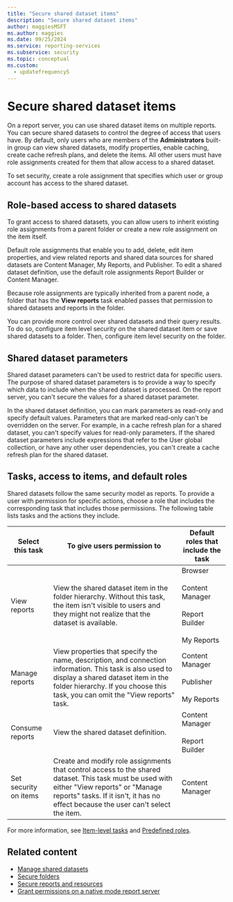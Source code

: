 ```yaml
---
title: "Secure shared dataset items"
description: "Secure shared dataset items"
author: maggiesMSFT
ms.author: maggies
ms.date: 09/25/2024
ms.service: reporting-services
ms.subservice: security
ms.topic: conceptual
ms.custom:
  - updatefrequency5
---
```

# Secure shared dataset items
  On a report server, you can use shared dataset items on multiple reports. You can secure shared datasets to control the degree of access that users have. By default, only users who are members of the **Administrators** built-in group can view shared datasets, modify properties, enable caching, create cache refresh plans, and delete the items. All other users must have role assignments created for them that allow access to a shared dataset.  
  
 To set security, create a role assignment that specifies which user or group account has access to the shared dataset.  
  
## Role-based access to shared datasets  
 To grant access to shared datasets, you can allow users to inherit existing role assignments from a parent folder or create a new role assignment on the item itself.  
  
 Default role assignments that enable you to add, delete, edit item properties, and view related reports and shared data sources for shared datasets are Content Manager, My Reports, and Publisher. To edit a shared dataset definition, use the default role assignments Report Builder or Content Manager.  
  
 Because role assignments are typically inherited from a parent node, a folder that has the **View reports** task enabled passes that permission to shared datasets and reports in the folder.  
  
 You can provide more control over shared datasets and their query results. To do so, configure item level security on the shared dataset item or save shared datasets to a folder. Then, configure item level security on the folder.  
  
## Shared dataset parameters  
 Shared dataset parameters can't be used to restrict data for specific users. The purpose of shared dataset parameters is to provide a way to specify which data to include when the shared dataset is processed. On the report server, you can't secure the values for a shared dataset parameter.  
  
 In the shared dataset definition, you can mark parameters as read-only and specify default values. Parameters that are marked read-only can't be overridden on the server. For example, in a cache refresh plan for a shared dataset, you can't specify values for read-only parameters. If the shared dataset parameters include expressions that refer to the User global collection, or have any other user dependencies, you can't create a cache refresh plan for the shared dataset.  
  
## Tasks, access to items, and default roles  
 Shared datasets follow the same security model as reports. To provide a user with permission for specific actions, choose a role that includes the corresponding task that includes those permissions. The following table lists tasks and the actions they include.  
  
|Select this task|To give users permission to|Default roles that include the task|  
|----------------------|---------------------------------|-----------------------------------------|  
|View reports|View the shared dataset item in the folder hierarchy. Without this task, the item isn't visible to users and they might not realize that the dataset is available.|Browser<br /><br /> Content Manager<br /><br /> Report Builder<br /><br /> My Reports|  
|Manage reports|View properties that specify the name, description, and connection information. This task is also used to display a shared dataset item in the folder hierarchy. If you choose this task, you can omit the "View reports" task.|Content Manager<br /><br /> Publisher<br /><br /> My Reports|  
|Consume reports|View the shared dataset definition.|Content Manager<br /><br /> Report Builder|  
|Set security on items|Create and modify role assignments that control access to the shared dataset. This task must be used with either "View reports" or "Manage reports" tasks. If it isn't, it has no effect because the user can't select the item.|Content Manager|  
  
 For more information, see [Item-level tasks](../../reporting-services/security/tasks-and-permissions-item-level-tasks.md) and [Predefined roles](../../reporting-services/security/role-definitions-predefined-roles.md).  
  
## Related content

- [Manage shared datasets](../../reporting-services/report-data/manage-shared-datasets.md)
- [Secure folders](../../reporting-services/security/secure-folders.md)
- [Secure reports and resources](../../reporting-services/security/secure-reports-and-resources.md)
- [Grant permissions on a native mode report server](../../reporting-services/security/granting-permissions-on-a-native-mode-report-server.md)
